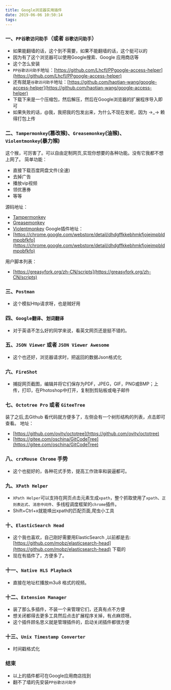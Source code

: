 ```yaml
---
title: Google浏览器实用插件
date: 2019-06-06 10:50:14
tags:
---
```


### 一、`PP谷歌访问助手`（或者 `谷歌访问助手`）
+ 如果能翻墙的话，这个到不需要，如果不能翻墙的话，这个挺可以的 
+ 因为有了这个浏览器可以使用Google搜索、Google 应用商店等
+ 这个怎么安装
+ `PP谷歌访问助手`地址：[https://github.com/Lhcfl/PPgoogle-access-helper](https://github.com/Lhcfl/PPgoogle-access-helper)
+ 还有就是`谷歌访问助手`地址：[https://github.com/haotian-wang/google-access-helper](https://github.com/haotian-wang/google-access-helper)
+ 下载下来是一个压缩包，然后解压，然后在Google浏览器的扩展程序导入即可
+ 如果失败的话，@我，我把我的包发出来，为什么不现在发呢，因为 →_→ 赖得打包上传

### 二、`Tampermonkey`(篡改猴)、`Greasemonkey`(油猴)、`Violentmonkey`(暴力猴)
这个猴，可厉害了。可以自由定制网页,实现你想要的各种功能。没有它我都不想上网了。
简单功能：
+ 直接下载百度网盘文件(全速)
+ 去掉广告
+ 播放vip视频
+ 领优惠券
+ 等等

源码地址：
+ [Tampermonkey](https://github.com/Tampermonkey/tampermonkey)
+ [Greasemonkey](https://github.com/greasemonkey/greasemonkey)
+ [Violentmonkey](https://github.com/violentmonkey/violentmonkey)
Google插件地址：
+ [https://chrome.google.com/webstore/detail/dhdgffkkebhmkfjojejmpbldmpobfkfo](https://chrome.google.com/webstore/detail/dhdgffkkebhmkfjojejmpbldmpobfkfo)

用户脚本列表：
+ [https://greasyfork.org/zh-CN/scripts](https://greasyfork.org/zh-CN/scripts)

### 三、`Postman`
+ 这个模拟Http请求呀，也是贼好用

### 四、`Google翻译`、`划词翻译`
+ 对于英语不怎么好的同学来说，看英文网页还是挺不错的。

### 五、`JSON Viewer` 或者 `JSON Viewer Awesome`
+ 这个也还好，浏览器请求时，把返回的数据Json格式化

### 六、`FireShot`
+ 捕捉网页截图，编辑并将它们保存为PDF，JPEG，GIF，PNG或BMP；上传，打印，在Photoshop中打开，复制到剪贴板或电子邮件

### 七、`Octotree Pro` 或者 `GiteeTree`
装了之后,去Github 看代码就方便多了，左侧会有一个树形结构的列表，点击即可查看。
地址：
+ [https://github.com/ovity/octotree](https://github.com/ovity/octotree)
+ [https://gitee.com/oschina/GitCodeTree](https://gitee.com/oschina/GitCodeTree)

### 八、`crxMouse Chrome` 手势
+ 这个也挺好的，各种花式手势，提高工作效率和装逼都可。

### 九、`XPath Helper`
+ `XPath Helper`可以支持在网页点击元素生成`xpath`，整个抓取使用了`xpath`、`正则表达式`、`消息中间件`、多线程调度框架的`chrome`插件。  
+ Shift+Ctrl+x就能唤出xpath的匹配页面,爬虫小工具

### 十、`ElasticSearch Head`
+ 这个我也喜欢，自己刚好需要用ElasticSearch ,以前都是去:[https://github.com/mobz/elasticsearch-head](https://github.com/mobz/elasticsearch-head) 下载的    
+ 现在有插件了，方便多了。

### 十一、`Native HLS Playback`
+ 直接在地址栏播放m3u8 格式的视频。

### 十二、`Extension Manager`
+ 装了那么多插件，不装一个来管理它们，还真有点不方便  
+ 想关闭都得去更多工具然后点击扩展程序关掉，有点麻烦呀。
+ 这个插件顾名思义就是管理插件的，启动关闭插件都很方便

### 十三、`Unix Timestamp Converter`
+ 时间戳格式化

### 结束
+ 以上的插件都可在Google应用商店找到
+ 翻不了墙的先安装`PP谷歌访问助手`

